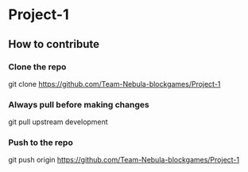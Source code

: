 # Project-1
## How to contribute

### Clone the repo
git clone https://github.com/Team-Nebula-blockgames/Project-1

### Always pull before making changes
git pull upstream development

### Push to the repo
git push origin https://github.com/Team-Nebula-blockgames/Project-1

